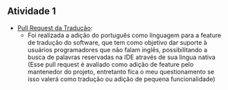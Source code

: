 ## Atividade 1
- [Pull Request da Tradução](https://github.com/fibanneacci/langplusplus/pull/25):
  - Foi realizada a adição do português como linguagem para a feature de tradução do software, que tem como objetivo dar suporte à usuários programadores que não falam inglês, possibilitando a busca de palavras reservadas na IDE através de sua lingua nativa (Esse pull request é avaliado como adição de feature pelo mantenedor do projeto, entretanto fica o meu questionamento se isso valerá como tradução ou adição de pequena funcionalidade)
